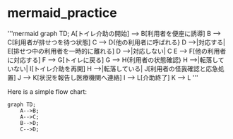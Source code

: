 # mermaid_practice

'''mermaid
graph TD;
  A[トイレ介助の開始] --> B[利用者を便座に誘導]
  B --> C[利用者が排せつを待つ状態]
  C --> D{他の利用者に呼ばれる}
  D -->|対応する| E[排せつ中の利用者を一時的に離れる]
  D -->|対応しない| C
  E --> F[他の利用者に対応する]
  F --> G[トイレに戻る]
  G --> H{利用者の状態確認}
  H -->|転落していない| I[トイレ介助を再開]
  H -->|転落している| J[利用者の怪我確認と応急処置]
  J --> K[状況を報告し医療機関へ連絡]
  I --> L[介助終了]
  K --> L
'''


Here is a simple flow chart:

```mermaid
graph TD;
    A-->B;
    A-->C;
    B-->D;
    C-->D;
```
